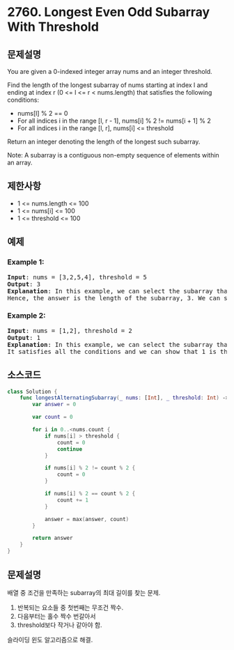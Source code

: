 # 2760. Longest Even Odd Subarray With Threshold

## 문제설명
You are given a 0-indexed integer array nums and an integer threshold.

Find the length of the longest subarray of nums starting at index l and ending at index r (0 <= l <= r < nums.length) that satisfies the following conditions:

- nums[l] % 2 == 0
- For all indices i in the range [l, r - 1], nums[i] % 2 != nums[i + 1] % 2
- For all indices i in the range [l, r], nums[i] <= threshold

Return an integer denoting the length of the longest such subarray.

Note: A subarray is a contiguous non-empty sequence of elements within an array.

## 제한사항
- 1 <= nums.length <= 100 
- 1 <= nums[i] <= 100 
- 1 <= threshold <= 100

## 예제
### Example 1:
<pre>
<b>Input</b>: nums = [3,2,5,4], threshold = 5
<b>Output</b>: 3
<b>Explanation</b>: In this example, we can select the subarray that starts at l = 1 and ends at r = 3 => [2,5,4]. This subarray satisfies the conditions.
Hence, the answer is the length of the subarray, 3. We can show that 3 is the maximum possible achievable length.
</pre>

### Example 2:
<pre>
<b>Input</b>: nums = [1,2], threshold = 2
<b>Output</b>: 1
<b>Explanation</b>: In this example, we can select the subarray that starts at l = 1 and ends at r = 1 => [2]. 
It satisfies all the conditions and we can show that 1 is the maximum possible achievable length.
</pre>


## 소스코드
```Swift
class Solution {
    func longestAlternatingSubarray(_ nums: [Int], _ threshold: Int) -> Int {
        var answer = 0

        var count = 0

        for i in 0..<nums.count {
            if nums[i] > threshold {
                count = 0
                continue
            }

            if nums[i] % 2 != count % 2 {
                count = 0
            }

            if nums[i] % 2 == count % 2 {
                count += 1
            }

            answer = max(answer, count)
        }

        return answer
    }
}
```

## 문제설명
배열 중 조건을 만족하는 subarray의 최대 길이를 찾는 문제.

1. 반복되는 요소들 중 첫번째는 무조건 짝수.
2. 다음부터는 홀수 짝수 번갈아서
3. threshold보다 작거나 같아야 함.

슬라이딩 윈도 알고리즘으로 해결.